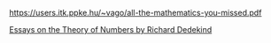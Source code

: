 https://users.itk.ppke.hu/~vago/all-the-mathematics-you-missed.pdf

[Essays on the Theory of Numbers by Richard Dedekind](https://www.gutenberg.org/files/21016/21016-pdf.pdf)

